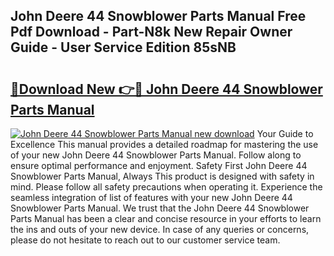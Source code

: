 ## John Deere 44 Snowblower Parts Manual Free Pdf Download - Part-N8k New Repair Owner Guide - User Service Edition 85sNB

# <h2><a href="http://bc93148.oget.top/?id=John+Deere+44+Snowblower+Parts+Manual">🔗Download New 👉🔴 John Deere 44 Snowblower Parts Manual</a></h2>

[![John Deere 44 Snowblower Parts Manual new download](https://i.imgur.com/5g1atiW.png)](http://bc93148.oget.top/?id=John+Deere+44+Snowblower+Parts+Manual)
Your Guide to Excellence This manual provides a detailed roadmap for mastering the use of your new John Deere 44 Snowblower Parts Manual. Follow along to ensure optimal performance and enjoyment. Safety First John Deere 44 Snowblower Parts Manual, Always This product is designed with safety in mind. Please follow all safety precautions when operating it. Experience the seamless integration of list of features with your new John Deere 44 Snowblower Parts Manual. We trust that the John Deere 44 Snowblower Parts Manual has been a clear and concise resource in your efforts to learn the ins and outs of your new device. In case of any queries or concerns, please do not hesitate to reach out to our customer service team.
